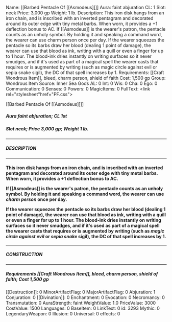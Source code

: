 Name: [[Barbed Pentacle Of [[Asmodeus]]]]
Aura: faint abjuration
CL: 1
Slot: neck
Price: 3,000 gp
Weight: 1 lb.
Description: This iron disk hangs from an iron chain, and is inscribed with an inverted pentagram and decorated around its outer edge with tiny metal barbs. When worn, it provides a +1 deflection bonus to AC. If [[Asmodeus]] is the wearer's patron, the pentacle counts as an unholy symbol. By holding it and speaking a command word, the wearer can use charm person once per day. If the wearer squeezes the pentacle so its barbs draw her blood (dealing 1 point of damage), the wearer can use that blood as ink, writing with a quill or even a finger for up to 1 hour. The blood-ink dries instantly on writing surfaces so it never smudges, and if it's used as part of a magical spell the wearer casts that requires or is augmented by writing (such as magic circle against evil or sepia snake sigil), the DC of that spell increases by 1.
Requirements: [[Craft Wondrous Item]], bleed, charm person, shield of faith
Cost: 1,500 gp
Group: Wondrous Item
Source: Inner Sea Gods
AL: 0
Int: 0
Wis: 0
Cha: 0
Ego: 0
Communication: 0
Senses: 0
Powers: 0
MagicItems: 0
FullText: <link rel="stylesheet"href="PF.css"><div class="heading"><p class="alignleft">[[Barbed Pentacle Of [[Asmodeus]]]]</p><div style="clear: both;"></div></div><div><h5><b>Aura </b>faint abjuration; <b>CL </b>1st</h5><h5><b>Slot </b>neck; <b>Price </b>3,000 gp; <b>Weight </b>1 lb.</h5></div><hr/><div><h5><b>DESCRIPTION</b></h5></div><hr/><div><h4><p>This iron disk hangs from an iron chain, and is inscribed with an inverted pentagram and decorated around its outer edge with tiny metal barbs. When worn, it provides a +1 deflection bonus to AC.</p><p>If [[Asmodeus]] is the wearer's patron, the pentacle counts as an unholy symbol. By holding it and speaking a command word, the wearer can use <i>charm person</i> once per day.</p><p>If the wearer squeezes the pentacle so its barbs draw her blood (dealing 1 point of damage), the wearer can use that blood as ink, writing with a quill or even a finger for up to 1 hour. The blood-ink dries instantly on writing surfaces so it never smudges, and if it's used as part of a magical spell the wearer casts that requires or is augmented by writing (such as <i>magic circle against evil</i> or <i>sepia snake</i> sigil), the DC of that spell increases by 1.</p></h4></div><hr/><div><h5><b>CONSTRUCTION</b></h5></div><hr/><div><h5><b>Requirements </b>[[Craft Wondrous Item]], <i>bleed</i>, <i>charm person</i>, <i>shield of faith</i>; <b>Cost </b>1,500 gp</h5></div>
[[Destruction]]: 0
MinorArtifactFlag: 0
MajorArtifactFlag: 0
Abjuration: 1
Conjuration: 0
[[Divination]]: 0
Enchantment: 0
Evocation: 0
Necromancy: 0
Transmutation: 0
AuraStrength: faint
WeightValue: 1.0
PriceValue: 3000
CostValue: 1500
Languages: 0
BaseItem: 0
LinkText: 0
id: 3293
Mythic: 0
LegendaryWeapon: 0
Illusion: 0
Universal: 0
effects: 0
